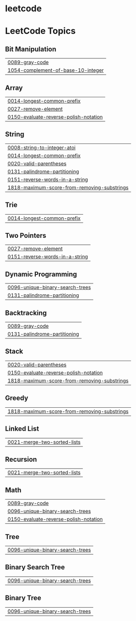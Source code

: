 # leetcode
<!---LeetCode Topics Start-->
# LeetCode Topics
## Bit Manipulation
|  |
| ------- |
| [0089-gray-code](https://github.com/RijoversalT/leetcode/tree/master/0089-gray-code) |
| [1054-complement-of-base-10-integer](https://github.com/RijoversalT/leetcode/tree/master/1054-complement-of-base-10-integer) |
## Array
|  |
| ------- |
| [0014-longest-common-prefix](https://github.com/RijoversalT/leetcode/tree/master/0014-longest-common-prefix) |
| [0027-remove-element](https://github.com/RijoversalT/leetcode/tree/master/0027-remove-element) |
| [0150-evaluate-reverse-polish-notation](https://github.com/RijoversalT/leetcode/tree/master/0150-evaluate-reverse-polish-notation) |
## String
|  |
| ------- |
| [0008-string-to-integer-atoi](https://github.com/RijoversalT/leetcode/tree/master/0008-string-to-integer-atoi) |
| [0014-longest-common-prefix](https://github.com/RijoversalT/leetcode/tree/master/0014-longest-common-prefix) |
| [0020-valid-parentheses](https://github.com/RijoversalT/leetcode/tree/master/0020-valid-parentheses) |
| [0131-palindrome-partitioning](https://github.com/RijoversalT/leetcode/tree/master/0131-palindrome-partitioning) |
| [0151-reverse-words-in-a-string](https://github.com/RijoversalT/leetcode/tree/master/0151-reverse-words-in-a-string) |
| [1818-maximum-score-from-removing-substrings](https://github.com/RijoversalT/leetcode/tree/master/1818-maximum-score-from-removing-substrings) |
## Trie
|  |
| ------- |
| [0014-longest-common-prefix](https://github.com/RijoversalT/leetcode/tree/master/0014-longest-common-prefix) |
## Two Pointers
|  |
| ------- |
| [0027-remove-element](https://github.com/RijoversalT/leetcode/tree/master/0027-remove-element) |
| [0151-reverse-words-in-a-string](https://github.com/RijoversalT/leetcode/tree/master/0151-reverse-words-in-a-string) |
## Dynamic Programming
|  |
| ------- |
| [0096-unique-binary-search-trees](https://github.com/RijoversalT/leetcode/tree/master/0096-unique-binary-search-trees) |
| [0131-palindrome-partitioning](https://github.com/RijoversalT/leetcode/tree/master/0131-palindrome-partitioning) |
## Backtracking
|  |
| ------- |
| [0089-gray-code](https://github.com/RijoversalT/leetcode/tree/master/0089-gray-code) |
| [0131-palindrome-partitioning](https://github.com/RijoversalT/leetcode/tree/master/0131-palindrome-partitioning) |
## Stack
|  |
| ------- |
| [0020-valid-parentheses](https://github.com/RijoversalT/leetcode/tree/master/0020-valid-parentheses) |
| [0150-evaluate-reverse-polish-notation](https://github.com/RijoversalT/leetcode/tree/master/0150-evaluate-reverse-polish-notation) |
| [1818-maximum-score-from-removing-substrings](https://github.com/RijoversalT/leetcode/tree/master/1818-maximum-score-from-removing-substrings) |
## Greedy
|  |
| ------- |
| [1818-maximum-score-from-removing-substrings](https://github.com/RijoversalT/leetcode/tree/master/1818-maximum-score-from-removing-substrings) |
## Linked List
|  |
| ------- |
| [0021-merge-two-sorted-lists](https://github.com/RijoversalT/leetcode/tree/master/0021-merge-two-sorted-lists) |
## Recursion
|  |
| ------- |
| [0021-merge-two-sorted-lists](https://github.com/RijoversalT/leetcode/tree/master/0021-merge-two-sorted-lists) |
## Math
|  |
| ------- |
| [0089-gray-code](https://github.com/RijoversalT/leetcode/tree/master/0089-gray-code) |
| [0096-unique-binary-search-trees](https://github.com/RijoversalT/leetcode/tree/master/0096-unique-binary-search-trees) |
| [0150-evaluate-reverse-polish-notation](https://github.com/RijoversalT/leetcode/tree/master/0150-evaluate-reverse-polish-notation) |
## Tree
|  |
| ------- |
| [0096-unique-binary-search-trees](https://github.com/RijoversalT/leetcode/tree/master/0096-unique-binary-search-trees) |
## Binary Search Tree
|  |
| ------- |
| [0096-unique-binary-search-trees](https://github.com/RijoversalT/leetcode/tree/master/0096-unique-binary-search-trees) |
## Binary Tree
|  |
| ------- |
| [0096-unique-binary-search-trees](https://github.com/RijoversalT/leetcode/tree/master/0096-unique-binary-search-trees) |
<!---LeetCode Topics End-->